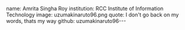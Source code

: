 name: Amrita Singha Roy
institution: RCC Institute of Information Technology
image: uzumakinaruto96.png
quote: I don't go back on my words, thats my way
github: uzumakinaruto96---
